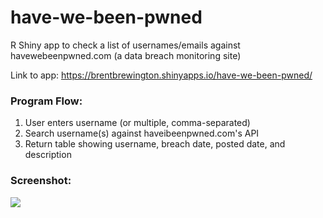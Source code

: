 # have-we-been-pwned
R Shiny app to check a list of usernames/emails against havewebeenpwned.com (a data breach monitoring site)

Link to app: https://brentbrewington.shinyapps.io/have-we-been-pwned/

### Program Flow:

1. User enters username (or multiple, comma-separated)
2. Search username(s) against haveibeenpwned.com's API
3. Return table showing username, breach date, posted date, and description

### Screenshot:
![](https://raw.githubusercontent.com/bbrewington/have-we-been-pwned/master/images/HaveIBeenPwned_Screenshot.png)